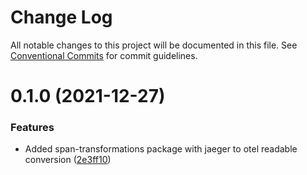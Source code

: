 # Change Log

All notable changes to this project will be documented in this file.
See [Conventional Commits](https://conventionalcommits.org) for commit guidelines.

# 0.1.0 (2021-12-27)


### Features

* Added span-transformations package with jaeger to otel readable conversion ([2e3ff10](https://github.com/aspecto-io/opentelemetry-ext-js/commit/2e3ff10f1e7a387d2e5d714e560dc23365410d3c))
